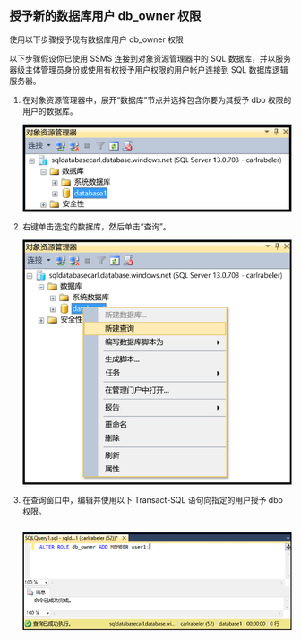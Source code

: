 

## 授予新的数据库用户 db\_owner 权限

使用以下步骤授予现有数据库用户 db\_owner 权限

以下步骤假设你已使用 SSMS 连接到对象资源管理器中的 SQL 数据库，并以服务器级主体管理员身份或使用有权授予用户权限的用户帐户连接到 SQL 数据库逻辑服务器。

1. 在对象资源管理器中，展开“数据库”节点并选择包含你要为其授予 dbo 权限的用户的数据库。

     ![SQL Server Management Studio：连接到 SQL 数据库服务器](./media/sql-database-create-new-database-user/sql-database-create-new-database-user-1.png)  


2. 右键单击选定的数据库，然后单击“查询”。

     ![SQL Server Management Studio：连接到 SQL 数据库服务器](./media/sql-database-create-new-database-user/sql-database-create-new-database-user-2.png)

3. 在查询窗口中，编辑并使用以下 Transact-SQL 语句向指定的用户授予 dbo 权限。

    ```ALTER ROLE db_owner ADD MEMBER user1;
    ```

     ![SQL Server Management Studio：连接到 SQL 数据库服务器](./media/sql-database-grant-database-user-dbo-permissions/sql-database-grant-database-user-dbo-permissions-1.png)

<!---HONumber=AcomDC_0921_2016-->
